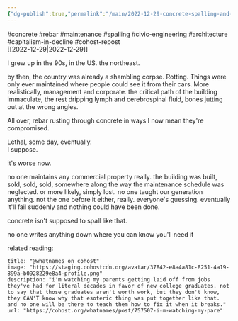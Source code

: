 ```yaml
---
{"dg-publish":true,"permalink":"/main/2022-12-29-concrete-spalling-and-the-us-crumbling-infrastructure-and-property-owners-not-even-thinking-about-maintenence-cost-when-they-buy-things-anymore/","noteIcon":""}
---
```


#concrete #rebar #maintenance #spalling #civic-engineering #architecture #capitalism-in-decline #cohost-repost  
[[2022-12-29\|2022-12-29]]

I grew up in the 90s, in the US. the northeast.

by then, the country was already a shambling corpse. Rotting. Things were only ever maintained where people could see it from their cars. More realistically, management and corporate. the critical path of the building immaculate, the rest dripping lymph and cerebrospinal fluid, bones jutting out at the wrong angles.

All over, rebar rusting through concrete in ways I now mean they're compromised.

Lethal, some day, eventually.  
I suppose.

it's worse now.

no one maintains any commercial property really. the building was built, sold, sold, sold, somewhere along the way the maintenance schedule was neglected. or more likely, simply lost. no one taught our generation anything. not the one before it either, really. everyone's guessing. eventually it'll fail suddenly and nothing could have been done.

concrete isn't supposed to spall like that.

no one writes anything down where you can know you'll need it

related reading: 
```embed
title: "@whatnames on cohost"
image: "https://staging.cohostcdn.org/avatar/37842-e8a4a81c-8251-4a19-899a-b0928229e8a4-profile.png"
description: "i'm watching my parents getting laid off from jobs they've had for literal decades in favor of new college graduates. not to say that those graduates aren't worth work, but they don't know, they CAN'T know why that esoteric thing was put together like that. and no one will be there to teach them how to fix it when it breaks."
url: "https://cohost.org/whatnames/post/757507-i-m-watching-my-pare"
```
